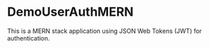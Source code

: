 # DemoUserAuthMERN
This is a MERN stack application using JSON Web Tokens (JWT) for authentication.

